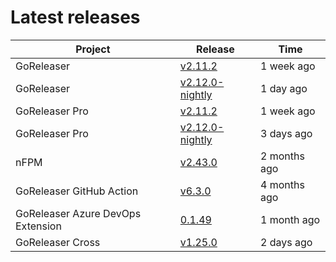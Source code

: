 # Latest releases

| Project                           | Release                                                                                         | Time        |
| --------------------------------- | ----------------------------------------------------------------------------------------------- | ----------- |
| GoReleaser | [v2.11.2](https://github.com/goreleaser/goreleaser/releases/tag/v2.11.2) | 1 week ago |
| GoReleaser | [v2.12.0-nightly](https://github.com/goreleaser/goreleaser/releases/tag/nightly) | 1 day ago |
| GoReleaser Pro | [v2.11.2](https://github.com/goreleaser/goreleaser-pro/releases/tag/v2.11.2) | 1 week ago |
| GoReleaser Pro | [v2.12.0-nightly](https://github.com/goreleaser/goreleaser-pro/releases/tag/nightly) | 3 days ago |
| nFPM | [v2.43.0](https://github.com/goreleaser/nfpm/releases/tag/v2.43.0) | 2 months ago |
| GoReleaser GitHub Action | [v6.3.0](https://github.com/goreleaser/goreleaser-action/releases/tag/v6.3.0) | 4 months ago |
| GoReleaser Azure DevOps Extension | [0.1.49](https://github.com/goreleaser/goreleaser-azure-devops-extension/releases/tag/0.1.49) | 1 month ago |
| GoReleaser Cross | [v1.25.0](https://github.com/goreleaser/goreleaser-cross/releases/tag/v1.25.0) | 2 days ago |
